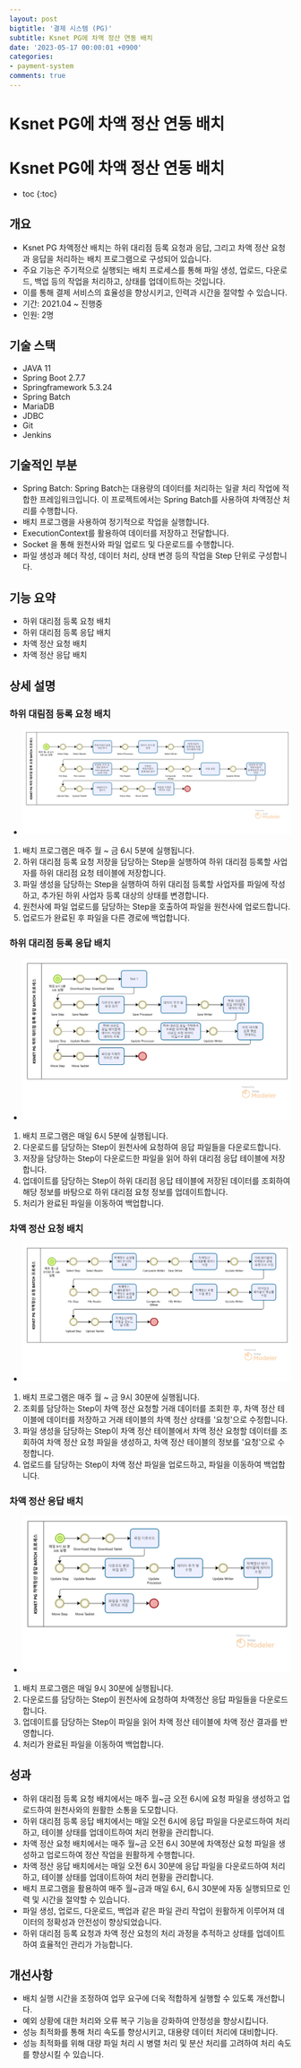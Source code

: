 ```yaml
---
layout: post
bigtitle: '결제 시스템 (PG)'
subtitle: Ksnet PG에 차액 정산 연동 배치
date: '2023-05-17 00:00:01 +0900'
categories:
- payment-system
comments: true
---
```


# Ksnet PG에 차액 정산 연동 배치

# Ksnet PG에 차액 정산 연동 배치
* toc
{:toc}

## 개요
+ Ksnet PG 차액정산 배치는 하위 대리점 등록 요청과 응답, 그리고 차액 정산 요청과 응답을 처리하는 배치 프로그램으로 구성되어 있습니다.
+ 주요 기능은 주기적으로 실행되는 배치 프로세스를 통해 파일 생성, 업로드, 다운로드, 백업 등의 작업을 처리하고, 상태를 업데이트하는 것입니다.
+ 이를 통해 결제 서비스의 효율성을 향상시키고, 인력과 시간을 절약할 수 있습니다.
+ 기간: 2021.04 ~ 진행중
+ 인원: 2명

## 기술 스택
+ JAVA 11
+ Spring Boot 2.7.7
+ Springframework 5.3.24
+ Spring Batch
+ MariaDB
+ JDBC
+ Git
+ Jenkins

## 기술적인 부분
+ Spring Batch: Spring Batch는 대용량의 데이터를 처리하는 일괄 처리 작업에 적합한 프레임워크입니다. 이 프로젝트에서는 Spring Batch를 사용하여 차액정산 처리를 수행합니다.
+ 배치 프로그램을 사용하여 정기적으로 작업을 실행합니다.
+ ExecutionContext를 활용하여 데이터를 저장하고 전달합니다.
+ Socket 을 통해 원천사와 파일 업로드 및 다운로드를 수행합니다.
+ 파일 생성과 헤더 작성, 데이터 처리, 상태 변경 등의 작업을 Step 단위로 구성합니다.


## 기능 요약
+ 하위 대리점 등록 요청 배치
+ 하위 대리점 등록 응답 배치
+ 차액 정산 요청 배치
+ 차액 정산 응답 배치

## 상세 설명

### 하위 대림점 등록 요청 배치
+ ![img.png](../../../assets/img/payment-system/KsnetDifferenceSettlementBatch.png)

1. 배치 프로그램은 매주 월 ~ 금 6시 5분에 실행됩니다.
2. 하위 대리점 등록 요청 저장을 담당하는 Step을 실행하여 하위 대리점 등록할 사업자를 하위 대리점 요청 테이블에 저장합니다.
3. 파일 생성을 담당하는 Step을 실행하여 하위 대리점 등록할 사업자를 파일에 작성하고, 추가된 하위 사업자 등록 대상의 상태를 변경합니다. 
4. 원천사에 파일 업로드를 담당하는 Step을 호출하여 파일을 원천사에 업로드합니다.
5. 업로드가 완료된 후 파일을 다른 경로에 백업합니다.

### 하위 대리점 등록 응답 배치
+ ![img_1.png](../../../assets/img/payment-system/KsnetDifferenceSettlementBatch_1.png)

1. 배치 프로그램은 매일 6시 5분에 실행됩니다.
2. 다운로드를 담당하는 Step이 원천사에 요청하여 응답 파일들을 다운로드합니다. 
3. 저장을 담당하는 Step이 다운로드한 파일을 읽어 하위 대리점 응답 테이블에 저장합니다.
4. 업데이트를 담당하는 Step이 하위 대리점 응답 테이블에 저장된 데이터를 조회하여 해당 정보를 바탕으로 하위 대리점 요청 정보를 업데이트합니다.
5. 처리가 완료된 파일을 이동하여 백업합니다.

### 차액 정산 요청 배치
+ ![img_2.png](../../../assets/img/payment-system/KsnetDifferenceSettlementBatch_2.png)

1. 배치 프로그램은 매주 월 ~ 금 9시 30분에 실행됩니다.
2. 조회를 담당하는 Step이 차액 정산 요청할 거래 데이터를 조회한 후, 차액 정산 테이블에 데이터를 저장하고 거래 테이블의 차액 정산 상태를 '요청'으로 수정합니다.
3. 파일 생성을 담당하는 Step이 차액 정산 테이블에서 차액 정산 요청할 데이터를 조회하여 차액 정산 요청 파일을 생성하고, 차액 정산 테이블의 정보를 '요청'으로 수정합니다.
4. 업로드를 담당하는 Step이 차액 정산 파일을 업로드하고, 파일을 이동하여 백업합니다.

### 차액 정산 응답 배치
+ ![img_3.png](../../../assets/img/payment-system/KsnetDifferenceSettlementBatch_3.png)

1. 배치 프로그램은 매일 9시 30분에 실행됩니다.
2. 다운로드를 담당하는 Step이 원천사에 요청하여 차액정산 응답 파일들을 다운로드합니다.
3. 업데이트를 담당하는 Step이 파일을 읽어 차액 정산 테이블에 차액 정산 결과를 반영합니다.
4. 처리가 완료된 파일을 이동하여 백업합니다.

## 성과
+ 하위 대리점 등록 요청 배치에서는 매주 월~금 오전 6시에 요청 파일을 생성하고 업로드하여 원천사와의 원활한 소통을 도모합니다.
+ 하위 대리점 등록 응답 배치에서는 매일 오전 6시에 응답 파일을 다운로드하여 처리하고, 테이블 상태를 업데이트하여 처리 현황을 관리합니다.
+ 차액 정산 요청 배치에서는 매주 월~금 오전 6시 30분에 차액정산 요청 파일을 생성하고 업로드하여 정산 작업을 원활하게 수행합니다.
+ 차액 정산 응답 배치에서는 매일 오전 6시 30분에 응답 파일을 다운로드하여 처리하고, 테이블 상태를 업데이트하여 처리 현황을 관리합니다.
+ 배치 프로그램을 활용하여 매주 월~금과 매일 6시, 6시 30분에 자동 실행되므로 인력 및 시간을 절약할 수 있습니다.
+ 파일 생성, 업로드, 다운로드, 백업과 같은 파일 관리 작업이 원활하게 이루어져 데이터의 정확성과 안전성이 향상되었습니다.
+ 하위 대리점 등록 요청과 차액 정산 요청의 처리 과정을 추적하고 상태를 업데이트하여 효율적인 관리가 가능합니다.

## 개선사항
+ 배치 실행 시간을 조정하여 업무 요구에 더욱 적합하게 실행할 수 있도록 개선합니다.
+ 예외 상황에 대한 처리와 오류 복구 기능을 강화하여 안정성을 향상시킵니다.
+ 성능 최적화를 통해 처리 속도를 향상시키고, 대용량 데이터 처리에 대비합니다.
+ 성능 최적화를 위해 대량 파일 처리 시 병렬 처리 및 분산 처리를 고려하여 처리 속도를 향상시킬 수 있습니다.




